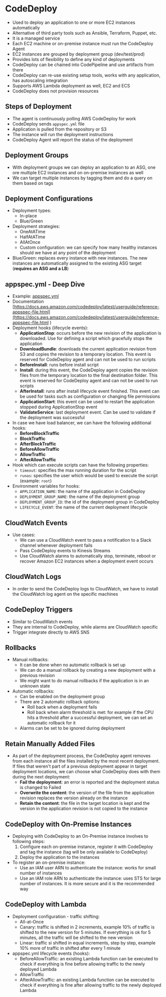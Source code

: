 # CodeDeploy

- Used to deploy an application to one or more EC2 instances automatically
- Alternative of third party tools such as Ansible, Terraform, Puppet, etc.
- It is a managed service
- Each EC2 machine or on-premise instance must run the CodeDeploy Agent
- EC2 instances are grouped by deployment group (dev/test/prod)
- Provides lots of flexibility to define any kind of deployments
- CodeDeploy can be chained into CodePipeline and use artifacts from there
- CodeDeploy can re-use existing setup tools, works with any application, has autoscaling integration
- Supports AWS Lambda deployment as well, EC2 and ECS
- CodeDeploy does not provision resources

## Steps of Deployment

- The agent is continuously polling AWS CodeDeploy for work
- CodeDeploy sends `appspec.yml` file
- Application is pulled from the repository or S3
- The instance will run the deployment instructions
- CodeDeploy Agent will report the status of the deployment

## Deployment Groups

- With deployment groups we can deploy an application to an ASG, one ore multiple EC2 instances and on on-premise instances as well
- We can target multiple instances by tagging them and do a query on them based on tags

## Deployment Configurations

- Deployment types:
    - In-place
    - Blue/Green
- Deployment strategies:
    - OneAtATime
    - HalfAtATime
    - AllAtOnce
    - Custom configuration: we can specify how many healthy instances should we have at any point of the deployment
- Blue/Green: replaces every instance with new instances. The new instances are automatically assigned to the existing ASG target (**requires an ASG and a LB**)

## appspec.yml - Deep Dive

- Example: [appspec.yml](appspec.yml)
- Documentation [https://docs.aws.amazon.com/codedeploy/latest/userguide/reference-appspec-file.html](https://docs.aws.amazon.com/codedeploy/latest/userguide/reference-appspec-file.html
)
- Deployment hooks (lifecycle events):
    - **ApplicationStop**: occurs before the new revision of the application is downloaded. Use for defining a script which gracefully stops the application
    - **DownloadBundle**: downloads the current application revision from S3 and copies the revision to a temporary location. This event is reserved for CodeDeploy agent and can not be used to run scripts
    - **BeforeInstall**: runs before install script
    - **Install**: during this event, the CodeDeploy agent copies the revision files from the temporary location to the final destination folder. This event is reserved for CodeDeploy agent and can not be used to run scripts
    - **AfterInstall**: runs after install lifecycle event finished. This event can be used for tasks such as configuration or changing file permissions
    - **ApplicationStart**: this event can be used to restart the application stopped during ApplicationStop event
    - **ValidateService**: last deployment event. Can be used to validate if the deployment was successful
- In case we have load balancer, we can have the following additional hooks:
    - **BeforeBlockTraffic**
    - **BlockTraffic**
    - **AfterBlockTraffic**
    - **BeforeAllowTraffic**
    - **AllowTraffic**
    - **AfterAllowTraffic**
- Hook which can execute scripts can have the following properties:
    - `timeout`: specifies the max running duration for the script
    - `runas`: specifies the user which would be used to execute the script (example: `root`)
- Environment variables for hooks:
    - `APPLICATION_NAME`: the name of the application in CodeDeploy
    - `DEPLOYMENT_GROUP_NAME`: the name of the deployment group
    - `DEPLOYMENT_GROUP_ID`: the id of the deployment group in CodeDeploy
    - `LIFECYCLE_EVENT`: the name of the current deployment lifecycle

## CloudWatch Events

- Use cases:
    - We can use a CloudWatch event to pass a notification to a Slack channel whenever deployment fails
    - Pass CodeDeploy events to Kinesis Streams
    - Use CloudWatch alarms to automatically stop, terminate, reboot or recover Amazon EC2 instances when a deployment event occurs

## CloudWatch Logs

- In order to send the CodeDeploy logs to CloudWatch, we have to install the CloudWatch log agent on the specific machines

## CodeDeploy Triggers

- Similar to CloudWatch events
- They are internal to CodeDeploy, while alarms are CloudWatch specific
- Trigger integrate directly to AWS SNS

## Rollbacks

- Manual rollbacks: 
    - It can be done when no automatic rollback is set up
    - We can do a manual rollback by creating a new deployment with a previous revision
    - We might want to do manual rollbacks if the application is in an unknown state
- Automatic rollbacks:
    - Can be enabled on the deployment group
    - There are 2 automatic rollback options:
        - Roll back when a deployment fails
        - Roll back when alarm threshold is met: for example if the CPU hits a threshold after a successful deployment, we can set an automatic rollback for it
    - Alarms can be set to be ignored during deployment

## Retain Manually Added Files

- As part of the deployment process, the CodeDeploy agent removes from each instance all the files installed by the most recent deployment. If files that weren't part of a previous deployment appear in target deployment locations, we can choose what CodeDeploy does with them during the next deployment:
    - **Fail the deployment**: an error is reported and the deployment status is changed to Failed
    - **Overwrite the content**: the version of the file from the application revision replaces the version already on the instance
    - **Retain the content**: the file in the target location is kept and the version in the application revision is not copied to the instance

## CodeDeploy with On-Premise Instances

- Deploying with CodeDeploy to an On-Premise instance involves to following steps:
    1. Configure each on-premise instance, register it with CodeDeploy and tag the instance (tag will be only available to CodeDeploy)
    2. Deploy the application to the instances
- To register an on-premise instance:
    - Use an IAM user ARN to authenticate the instance: works for small number of instances
    - Use an IAM role ARN to authenticate the instance: uses STS for large number of instances. It is more secure and it is the recommended way

## CodeDeploy with Lambda

- Deployment configuration - traffic shifting:
    - All-at-Once
    - Canary: traffic is shifted in 2 increments, example 10% of traffic is shifted to the new version for 5 minutes. If everything is ok for 5 minutes, all the traffic will be shifted to the new version
    - Linear: traffic si shifted in equal increments, step by step, example 10% more of traffic in shifted after every 1 minute
- appspec.yml lifecycle events (hooks):
    - BeforeAllowTraffic: an existing Lambda function can be executed to check if everything is fine before allowing traffic to the newly deployed Lambda
    - AllowTraffic
    - AfterAllowTraffic: an existing Lambda function can be executed to check if everything is fine after allowing traffic to the newly deployed Lambda